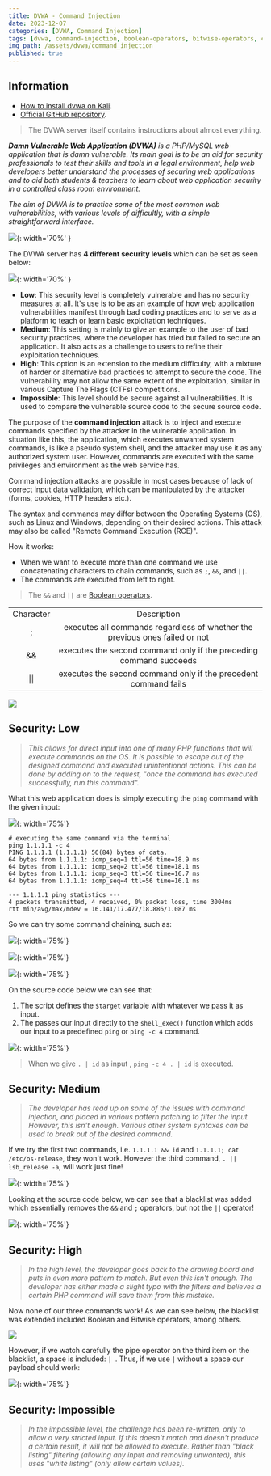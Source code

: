 ```yaml
---
title: DVWA - Command Injection
date: 2023-12-07
categories: [DVWA, Command Injection]
tags: [dvwa, command-injection, boolean-operators, bitwise-operators, command-chaining]
img_path: /assets/dvwa/command_injection
published: true
---
```


## Information

- [How to install dvwa on Kali](https://www.kali.org/tools/dvwa/).
- [Official GitHub repository](https://github.com/digininja/DVWA).

> The DVWA server itself contains instructions about almost everything.

_**Damn Vulnerable Web Application (DVWA)** is a PHP/MySQL web application that is damn vulnerable. Its main goal is to be an aid for security professionals to test their skills and tools in a legal environment, help web developers better understand the processes of securing web applications and to aid both students & teachers to learn about web application security in a controlled class room environment._

_The aim of DVWA is to practice some of the most common web vulnerabilities, with various levels of difficultly, with a simple straightforward interface._

![](dvwa_home.png){: width='70%' }

The DVWA server has **4 different security levels** which can be set as seen below:

![](security_levels.png){: width='70%' }

- **Low**: This security level is completely vulnerable and has no security measures at all. It's use is to be as an example of how web application vulnerabilities manifest through bad coding practices and to serve as a platform to teach or learn basic exploitation techniques.
- **Medium**: This setting is mainly to give an example to the user of bad security practices, where the developer has tried but failed to secure an application. It also acts as a challenge to users to refine their exploitation techniques.
- **High**: This option is an extension to the medium difficulty, with a mixture of harder or alternative bad practices to attempt to secure the code. The vulnerability may not allow the same extent of the exploitation, similar in various Capture The Flags (CTFs) competitions.
- **Impossible**: This level should be secure against all vulnerabilities. It is used to compare the vulnerable source code to the secure source code.

The purpose of the **command injection** attack is to inject and execute commands specified by the attacker in the vulnerable application. In situation like this, the application, which executes unwanted system commands, is like a pseudo system shell, and the attacker may use it as any authorized system user. However, commands are executed with the same privileges and environment as the web service has.

Command injection attacks are possible in most cases because of lack of correct input data validation, which can be manipulated by the attacker (forms, cookies, HTTP headers etc.).

The syntax and commands may differ between the Operating Systems (OS), such as Linux and Windows, depending on their desired actions. This attack may also be called "Remote Command Execution (RCE)".

How it works:
- When we want to execute more than one command we use concatenating characters to chain commands, such as `;`, `&&`, and `||`.
- The commands are executed from left to right.

> The `&&` and `||` are [Boolean operators](https://www.scaler.com/topics/linux-operators/).

|||
|:-:|:-:|
| Character | Description |
| ; | executes all commands regardless of whether the previous ones failed or not
| && | executes the second command only if the preceding command succeeds |
| \|\| | executes the second command only if the precedent command fails |

![](command_chaining.png)

## Security: Low

> _This allows for direct input into one of many PHP functions that will execute commands on the OS. It is possible to escape out of the designed command and executed unintentional actions. This can be done by adding on to the request, "once the command has executed successfully, run this command"._

What this web application does is simply executing the `ping` command with the given input:

![](low_ping_command.png){: width='75%'}

```shell
# executing the same command via the terminal
ping 1.1.1.1 -c 4
PING 1.1.1.1 (1.1.1.1) 56(84) bytes of data.
64 bytes from 1.1.1.1: icmp_seq=1 ttl=56 time=18.9 ms
64 bytes from 1.1.1.1: icmp_seq=2 ttl=56 time=18.1 ms
64 bytes from 1.1.1.1: icmp_seq=3 ttl=56 time=16.7 ms
64 bytes from 1.1.1.1: icmp_seq=4 ttl=56 time=16.1 ms

--- 1.1.1.1 ping statistics ---
4 packets transmitted, 4 received, 0% packet loss, time 3004ms
rtt min/avg/max/mdev = 16.141/17.477/18.886/1.087 ms
```

So we can try some command chaining, such as:

![](low_and_id.jpg){: width='75%'}

![](low_os-release.jpg){: width='75%'}

![](low_lsb-release.jpg){: width='75%'}

On the source code below we can see that:
1. The script defines the `$target` variable with whatever we pass it as input.
2. The passes our input directly to the `shell_exec()` function which adds our input to a predefined `ping` or `ping -c 4` command.

![](low_source_code.jpg){: width='75%'}

> When we give `. | id` as input , `ping -c 4 . | id` is executed.

## Security: Medium

> _The developer has read up on some of the issues with command injection, and placed in various pattern patching to filter the input. However, this isn't enough. Various other system syntaxes can be used to break out of the desired command._

If we try the first two commands, i.e. `1.1.1.1 && id` and `1.1.1.1; cat /etc/os-release`, they won't work. However the third command, `. || lsb_release -a`, will work just fine!

![](low_lsb-release.jpg){: width='75%'}

Looking at the source code below, we can see that a blacklist was added which essentially removes the `&&` and `;` operators, but not the `||` operator! 

![](medium_source_code.jpg){: width='75%'}

## Security: High

> _In the high level, the developer goes back to the drawing board and puts in even more pattern to match. But even this isn't enough. The developer has either made a slight typo with the filters and believes a certain PHP command will save them from this mistake._

Now none of our three commands work! As we can see below, the blacklist was extended included Boolean and Bitwise operators, among others.  

![](high_source_code.jpg)

However, if we watch carefully the pipe operator on the third item on the blacklist, a space is included: `| `. Thus, if we use `|` without a space our payload should work:

![](high_id.jpg){: width='75%'}

## Security: Impossible

> _In the impossible level, the challenge has been re-written, only to allow a very stricted input. If this doesn't match and doesn't produce a certain result, it will not be allowed to execute. Rather than "black listing" filtering (allowing any input and removing unwanted), this uses "white listing" (only allow certain values)._